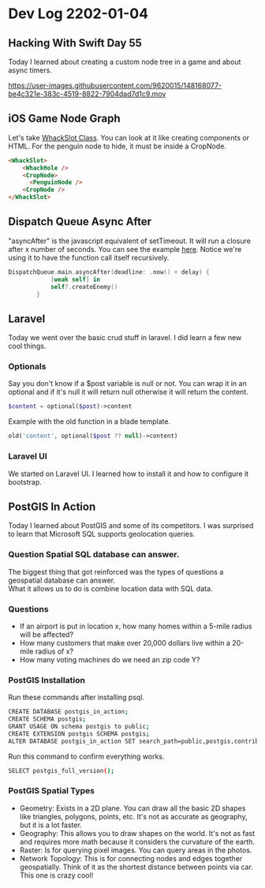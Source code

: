 # Dev Log 2202-01-04

## Hacking With Swift Day 55

Today I learned about creating a custom node tree in a game and about async timers.

https://user-images.githubusercontent.com/9620015/148168077-be4c321e-383c-4519-8822-7904dad7d1c9.mov

## iOS Game Node Graph

Let's take [WhackSlot Class](https://github.com/phptuts/100DaysOfSwift/blob/master/Project14/Project14/WhackSlot.swift).  You can look at it like creating components or HTML.  For the penguin node to hide, it must be inside a CropNode.

```html
<WhackSlot>
    <WhackHole />
    <CropNode>
      <PenguinNode />
    <CropNode />
</WhackSlot>
```

## Dispatch Queue Async After

"asyncAfter" is the javascript equivalent of setTimeout.  It will run a closure after x number of seconds.  You can see the example [here](https://github.com/phptuts/100DaysOfSwift/blob/master/Project14/Project14/GameScene.swift#L98).  Notice we're using it to have the function call itself recursively.

```swift
DispatchQueue.main.asyncAfter(deadline: .now() + delay) {
            [weak self] in
            self?.createEnemy()
        }
```

## Laravel 

Today we went over the basic crud stuff in laravel.  I did learn a few new cool things.


### Optionals

Say you don't know if a $post variable is null or not.  You can wrap it in an optional and if it's null it will return null otherwise it will return the content.

```php
$content = optional($post)->content
```

Example with the old function in a blade template.

```php
old('content', optional($post ?? null)->content)
```

### Laravel UI

We started on Laravel UI.  I learned how to install it and how to configure it bootstrap.



## PostGIS In Action

Today I learned about PostGIS and some of its competitors.  I was surprised to learn that Microsoft SQL supports geolocation queries.  

### Question Spatial SQL database can answer.

The biggest thing that got reinforced was the types of questions a geospatial database can answer.  
What it allows us to do is combine location data with SQL data.


### Questions

- If an airport is put in location x, how many homes within a 5-mile radius will be affected?
- How many customers that make over 20,000 dollars live within a 20-mile radius of x?
- How many voting machines do we need an zip code Y?

### PostGIS Installation

Run these commands after installing psql.

```bash
CREATE DATABASE postgis_in_action;
CREATE SCHEMA postgis;
GRANT USAGE ON schema postgis to public;
CREATE EXTENSION postgis SCHEMA postgis;
ALTER DATABASE postgis_in_action SET search_path=public,postgis,contrib;

```

Run this command to confirm everything works.

```bash
SELECT postgis_full_version();
```

### PostGIS Spatial Types


- Geometry:  Exists in a 2D plane.  You can draw all the basic 2D shapes like triangles, polygons, points, etc.  It's not as accurate as geography, but it is a lot faster.
- Geography: This allows you to draw shapes on the world.  It's not as fast and requires more math because it considers the curvature of the earth.
- Raster: Is for querying pixel images.  You can query areas in the photos.
- Network Topology:  This is for connecting nodes and edges together geospatially.  Think of it as the shortest distance between points via car.  This one is crazy cool!


